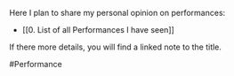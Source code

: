 Here I plan to share my personal opinion on performances:

- [[0. List of all Performances I have seen]]

If there more details, you will find a linked note to the title.

#Performance